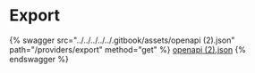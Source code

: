 # Export

{% swagger src="../../../../../.gitbook/assets/openapi (2).json" path="/providers/export" method="get" %}
[openapi (2).json](<../../../../../.gitbook/assets/openapi (2).json>)
{% endswagger %}

